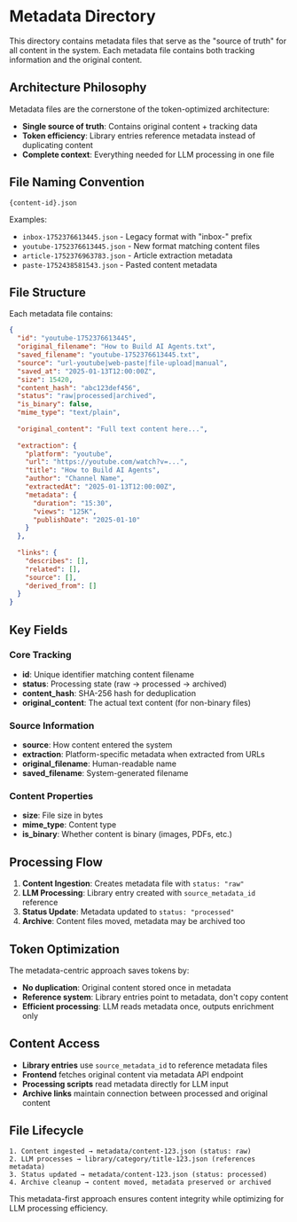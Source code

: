 # Metadata Directory

This directory contains metadata files that serve as the "source of truth" for all content in the system. Each metadata file contains both tracking information and the original content.

## Architecture Philosophy

Metadata files are the cornerstone of the token-optimized architecture:
- **Single source of truth**: Contains original content + tracking data
- **Token efficiency**: Library entries reference metadata instead of duplicating content
- **Complete context**: Everything needed for LLM processing in one file

## File Naming Convention

```
{content-id}.json
```

Examples:
- `inbox-1752376613445.json` - Legacy format with "inbox-" prefix
- `youtube-1752376613445.json` - New format matching content files
- `article-1752376963783.json` - Article extraction metadata
- `paste-1752438581543.json` - Pasted content metadata

## File Structure

Each metadata file contains:

```json
{
  "id": "youtube-1752376613445",
  "original_filename": "How to Build AI Agents.txt", 
  "saved_filename": "youtube-1752376613445.txt",
  "source": "url-youtube|web-paste|file-upload|manual",
  "saved_at": "2025-01-13T12:00:00Z",
  "size": 15420,
  "content_hash": "abc123def456",
  "status": "raw|processed|archived",
  "is_binary": false,
  "mime_type": "text/plain",
  
  "original_content": "Full text content here...",
  
  "extraction": {
    "platform": "youtube",
    "url": "https://youtube.com/watch?v=...",
    "title": "How to Build AI Agents",
    "author": "Channel Name",
    "extractedAt": "2025-01-13T12:00:00Z",
    "metadata": {
      "duration": "15:30",
      "views": "125K",
      "publishDate": "2025-01-10"
    }
  },
  
  "links": {
    "describes": [],
    "related": [],
    "source": [],
    "derived_from": []
  }
}
```

## Key Fields

### Core Tracking
- **id**: Unique identifier matching content filename
- **status**: Processing state (raw → processed → archived)
- **content_hash**: SHA-256 hash for deduplication
- **original_content**: The actual text content (for non-binary files)

### Source Information
- **source**: How content entered the system
- **extraction**: Platform-specific metadata when extracted from URLs
- **original_filename**: Human-readable name
- **saved_filename**: System-generated filename

### Content Properties
- **size**: File size in bytes
- **mime_type**: Content type
- **is_binary**: Whether content is binary (images, PDFs, etc.)

## Processing Flow

1. **Content Ingestion**: Creates metadata file with `status: "raw"`
2. **LLM Processing**: Library entry created with `source_metadata_id` reference
3. **Status Update**: Metadata updated to `status: "processed"`
4. **Archive**: Content files moved, metadata may be archived too

## Token Optimization

The metadata-centric approach saves tokens by:
- **No duplication**: Original content stored once in metadata
- **Reference system**: Library entries point to metadata, don't copy content
- **Efficient processing**: LLM reads metadata once, outputs enrichment only

## Content Access

- **Library entries** use `source_metadata_id` to reference metadata files
- **Frontend** fetches original content via metadata API endpoint
- **Processing scripts** read metadata directly for LLM input
- **Archive links** maintain connection between processed and original content

## File Lifecycle

```
1. Content ingested → metadata/content-123.json (status: raw)
2. LLM processes → library/category/title-123.json (references metadata)  
3. Status updated → metadata/content-123.json (status: processed)
4. Archive cleanup → content moved, metadata preserved or archived
```

This metadata-first approach ensures content integrity while optimizing for LLM processing efficiency.